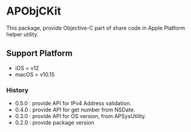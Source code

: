 # APObjCKit

This package, provide Objective-C part of share code in Apple Platform helper utility.

## Support Platform

- iOS = v12
- macOS = v10.15

### History

- 0.5.0 : provide API for IPv4 Address validation.
- 0.4.0 : provide API for get number from NSDate.
- 0.3.0 : provide API for OS version, from APSysUtility.
- 0.2.0 : provide package version

